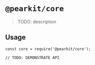 # `@pearkit/core`

> TODO: description

## Usage

```
const core = require('@pearkit/core');

// TODO: DEMONSTRATE API
```
